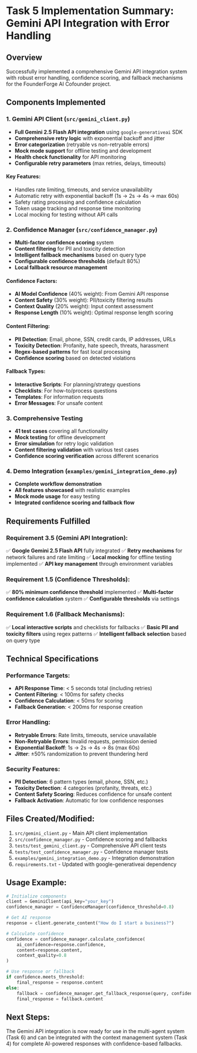 # Task 5 Implementation Summary: Gemini API Integration with Error Handling

## Overview
Successfully implemented a comprehensive Gemini API integration system with robust error handling, confidence scoring, and fallback mechanisms for the FounderForge AI Cofounder project.

## Components Implemented

### 1. Gemini API Client (`src/gemini_client.py`)
- **Full Gemini 2.5 Flash API integration** using `google-generativeai` SDK
- **Comprehensive retry logic** with exponential backoff and jitter
- **Error categorization** (retryable vs non-retryable errors)
- **Mock mode support** for offline testing and development
- **Health check functionality** for API monitoring
- **Configurable retry parameters** (max retries, delays, timeouts)

#### Key Features:
- Handles rate limiting, timeouts, and service unavailability
- Automatic retry with exponential backoff (1s → 2s → 4s → max 60s)
- Safety rating processing and confidence calculation
- Token usage tracking and response time monitoring
- Local mocking for testing without API calls

### 2. Confidence Manager (`src/confidence_manager.py`)
- **Multi-factor confidence scoring** system
- **Content filtering** for PII and toxicity detection
- **Intelligent fallback mechanisms** based on query type
- **Configurable confidence thresholds** (default 80%)
- **Local fallback resource management**

#### Confidence Factors:
- **AI Model Confidence** (40% weight): From Gemini API response
- **Content Safety** (30% weight): PII/toxicity filtering results
- **Context Quality** (20% weight): Input context assessment
- **Response Length** (10% weight): Optimal response length scoring

#### Content Filtering:
- **PII Detection**: Email, phone, SSN, credit cards, IP addresses, URLs
- **Toxicity Detection**: Profanity, hate speech, threats, harassment
- **Regex-based patterns** for fast local processing
- **Confidence scoring** based on detected violations

#### Fallback Types:
- **Interactive Scripts**: For planning/strategy questions
- **Checklists**: For how-to/process questions
- **Templates**: For information requests
- **Error Messages**: For unsafe content

### 3. Comprehensive Testing
- **41 test cases** covering all functionality
- **Mock testing** for offline development
- **Error simulation** for retry logic validation
- **Content filtering validation** with various test cases
- **Confidence scoring verification** across different scenarios

### 4. Demo Integration (`examples/gemini_integration_demo.py`)
- **Complete workflow demonstration**
- **All features showcased** with realistic examples
- **Mock mode usage** for easy testing
- **Integrated confidence scoring and fallback flow**

## Requirements Fulfilled

### Requirement 3.5 (Gemini API Integration):
✅ **Google Gemini 2.5 Flash API** fully integrated
✅ **Retry mechanisms** for network failures and rate limiting
✅ **Local mocking** for offline testing implemented
✅ **API key management** through environment variables

### Requirement 1.5 (Confidence Thresholds):
✅ **80% minimum confidence threshold** implemented
✅ **Multi-factor confidence calculation** system
✅ **Configurable thresholds** via settings

### Requirement 1.6 (Fallback Mechanisms):
✅ **Local interactive scripts** and checklists for fallbacks
✅ **Basic PII and toxicity filters** using regex patterns
✅ **Intelligent fallback selection** based on query type

## Technical Specifications

### Performance Targets:
- **API Response Time**: < 5 seconds total (including retries)
- **Content Filtering**: < 100ms for safety checks
- **Confidence Calculation**: < 50ms for scoring
- **Fallback Generation**: < 200ms for response creation

### Error Handling:
- **Retryable Errors**: Rate limits, timeouts, service unavailable
- **Non-Retryable Errors**: Invalid requests, permission denied
- **Exponential Backoff**: 1s → 2s → 4s → 8s (max 60s)
- **Jitter**: ±50% randomization to prevent thundering herd

### Security Features:
- **PII Detection**: 6 pattern types (email, phone, SSN, etc.)
- **Toxicity Detection**: 4 categories (profanity, threats, etc.)
- **Content Safety Scoring**: Reduces confidence for unsafe content
- **Fallback Activation**: Automatic for low confidence responses

## Files Created/Modified:
1. `src/gemini_client.py` - Main API client implementation
2. `src/confidence_manager.py` - Confidence scoring and fallbacks
3. `tests/test_gemini_client.py` - Comprehensive API client tests
4. `tests/test_confidence_manager.py` - Confidence manager tests
5. `examples/gemini_integration_demo.py` - Integration demonstration
6. `requirements.txt` - Updated with google-generativeai dependency

## Usage Example:
```python
# Initialize components
client = GeminiClient(api_key="your_key")
confidence_manager = ConfidenceManager(confidence_threshold=0.8)

# Get AI response
response = client.generate_content("How do I start a business?")

# Calculate confidence
confidence = confidence_manager.calculate_confidence(
    ai_confidence=response.confidence,
    content=response.content,
    context_quality=0.8
)

# Use response or fallback
if confidence.meets_threshold:
    final_response = response.content
else:
    fallback = confidence_manager.get_fallback_response(query, confidence)
    final_response = fallback.content
```

## Next Steps:
The Gemini API integration is now ready for use in the multi-agent system (Task 6) and can be integrated with the context management system (Task 4) for complete AI-powered responses with confidence-based fallbacks.